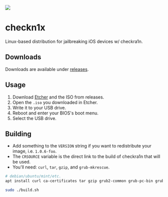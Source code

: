 ![](https://git.asineth.gq/asineth/checkn1x/raw/branch/master/icon.png)

# checkn1x

Linux-based distribution for jailbreaking iOS devices w/ checkra1n.

## Downloads

Downloads are available under [releases](https://git.asineth.gq/asineth/checkn1x/releases).

## Usage

1. Download [Etcher](https://etcher.io) and the ISO from releases.
2. Open the ``.iso`` you downloaded in Etcher.
3. Write it to your USB drive.
4. Reboot and enter your BIOS's boot menu.
5. Select the USB drive.

## Building

* Add something to the ``VERSION`` string if you want to redistribute your image, i.e. ``1.0.6-foo``.
* The ``CRSOURCE`` variable is the direct link to the build of checkra1n that will be used.
* You'll need: ``curl``, ``tar``, ``gzip``, and ``grub-mkrescue``.

```sh
# debian/ubuntu/mint/etc.
apt install curl ca-certificates tar gzip grub2-common grub-pc-bin grub-efi-amd64-bin

sudo ./build.sh
```
